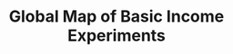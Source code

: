 ---
layout: basic-income-experiments
title: "Global Map of Basic Income Experiments"
url: /experiments-map
aliases:
    - /research/experiments-map
    - /research/basic-income-experiments
---
